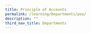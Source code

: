 ```yaml
---
title: Principle of Accounts
permalink: /learning/Departments/poa/
description: ""
third_nav_title: Departments
---
```

